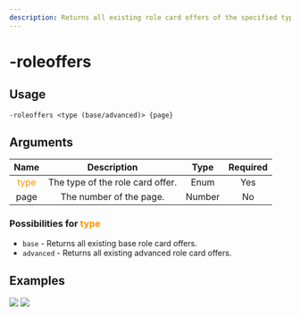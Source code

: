 ```yaml
---
description: Returns all existing role card offers of the specified type.
---
```


# -roleoffers

## Usage

```
-roleoffers <type (base/advanced)> {page}
```

## Arguments

| Name                                    | Description                      | Type   | Required |
| :-------------------------------------: | :------------------------------: | :----: | :------: |
| <span style="color:#FA9405">type</span> | The type of the role card offer. | Enum   | Yes      |
| page                                    | The number of the page.          | Number | No       |

### Possibilities for <span style="color:#FA9405">type</span>

- `base` - Returns all existing base role card offers.
- `advanced` - Returns all existing advanced role card offers.

## Examples

![](https://github.com/xNickyDev/Forkman/assets/111157596/b7a4457f-6987-4a97-a727-cdb7b3519221)
![](https://github.com/xNickyDev/Forkman/assets/111157596/37fdcc0c-e338-4492-8304-425809a1427c)
